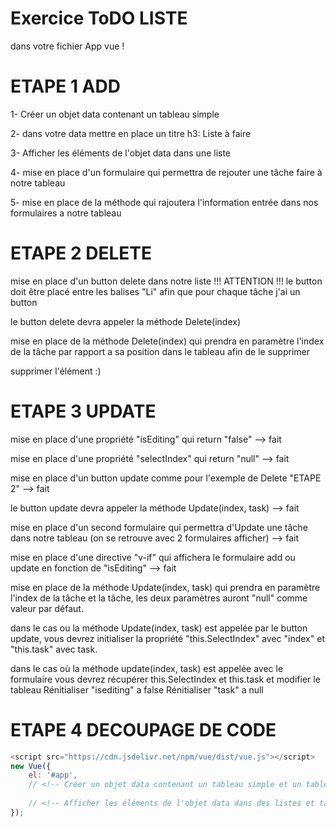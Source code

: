 # Exercice ToDO LISTE
dans votre fichier App vue !

# ETAPE 1 ADD
1- Créer un objet data contenant un tableau simple

2- dans votre data mettre en place un titre h3: Liste à faire

3- Afficher les éléments de l'objet data dans une liste

4- mise en place d'un formulaire qui permettra de rejouter une tâche faire à notre tableau

5- mise en place de la méthode qui rajoutera l'information entrée dans nos formulaires a notre tableau

# ETAPE 2 DELETE
mise en place d'un button delete dans notre liste
!!! ATTENTION !!! le button doit être placé entre les balises "Li"
afin que pour chaque tâche j'ai un button 

le button delete devra appeler la méthode Delete(index)

mise en place de la méthode Delete(index) qui prendra en paramètre l'index de la tâche par rapport a sa position dans le tableau afin de le supprimer 

supprimer l'élément :)

# ETAPE 3 UPDATE
mise en place d'une propriété "isEditing" qui return "false"
--> fait

mise en place d'une propriété "selectIndex" qui return "null"
--> fait

mise en place d'un button update comme pour l'exemple de Delete "ETAPE 2"
--> fait

le button update devra appeler la méthode Update(index, task)
--> fait

mise en place d'un second formulaire qui permettra d'Update une tâche dans notre tableau (on se retrouve avec 2 formulaires afficher)
--> fait

mise en place d'une directive "v-if" qui affichera le formulaire add ou update en fonction de "isEditing"
--> fait

mise en place de la méthode Update(index, task) qui prendra en paramètre l'index de la tâche et la tâche, les deux paramètres auront "null" comme valeur par défaut.

dans le cas ou la méthode Update(index, task) est appelée par le button update, vous devrez initialiser la propriété "this.SelectIndex" avec "index" et "this.task" avec task.

dans le cas où la méthode update(index, task) est appelée avec le formulaire vous devrez récupérer this.SelectIndex et this.task et modifier le tableau 
Rénitialiser "isediting" a false
Rénitialiser "task" a null

# ETAPE 4 DECOUPAGE DE CODE



```javascript
<script src="https://cdn.jsdelivr.net/npm/vue/dist/vue.js"></script>
new Vue({
    el: '#app',
    // <!-- Créer un objet data contenant un tableau simple et un tableau composé d'objet  -->
    
    // <!-- Afficher les éléments de l'objet data dans des listes et tables   -->
});
```
